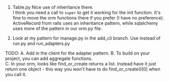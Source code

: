 1. Table.py
Nice use of inheritance there.  
I think you need a call to `super` to get it working for the init function.
It's fine to move the orm functions there if you prefer (I have no preference).
ActiveRecord from rails uses an inheritance pattern, while sqlalchemy uses more of the pattern in our orm.py file.

2. Look at my pattern for manage.py in the add_cli branch.  Use instead of run.py and run_adapters.py


TODO:
A. Add  in the client  for the adapter pattern.
B. To build on your project, you can add aggregate functions.  
C. In your orm, looks like find_or_create returns a list.  Instead have it just return one object - this way you won't have to do find_or_create()[0] when you call it.

